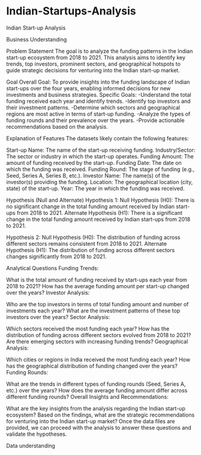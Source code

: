 # Indian-Startups-Analysis

Indian Start-up Analysis

Business Understanding

Problem Statement
The goal is to analyze the funding patterns in the Indian start-up ecosystem from 2018 to 2021. This analysis aims to identify key trends, top investors, prominent sectors, and geographical hotspots to guide strategic decisions for venturing into the Indian start-up market.

Goal
Overall Goal: To provide insights into the funding landscape of Indian start-ups over the four years, enabling informed decisions for new investments and business strategies.
Specific Goals:
    -Understand the total funding received each year and identify trends.
    -Identify top investors and their investment patterns.
    -Determine which sectors and geographical regions are most active in terms of start-up funding.
    -Analyze the types of funding rounds and their prevalence over the years.
    -Provide actionable recommendations based on the analysis.

Explanation of Features
The datasets likely contain the following features:

Start-up Name: The name of the start-up receiving funding.
Industry/Sector: The sector or industry in which the start-up operates.
Funding Amount: The amount of funding received by the start-up.
Funding Date: The date on which the funding was received.
Funding Round: The stage of funding (e.g., Seed, Series A, Series B, etc.).
Investor Name: The name(s) of the investor(s) providing the funding.
Location: The geographical location (city, state) of the start-up.
Year: The year in which the funding was received.


Hypothesis (Null and Alternate)
Hypothesis 1:
Null Hypothesis (H0): There is no significant change in the total funding amount received by Indian start-ups from 2018 to 2021.
Alternate Hypothesis (H1): There is a significant change in the total funding amount received by Indian start-ups from 2018 to 2021.

Hypothesis 2:
Null Hypothesis (H0): The distribution of funding across different sectors remains consistent from 2018 to 2021.
Alternate Hypothesis (H1): The distribution of funding across different sectors changes significantly from 2018 to 2021.


Analytical Questions
Funding Trends:

What is the total amount of funding received by start-ups each year from 2018 to 2021?
How has the average funding amount per start-up changed over the years?
Investor Analysis:

Who are the top investors in terms of total funding amount and number of investments each year?
What are the investment patterns of these top investors over the years?
Sector Analysis:

Which sectors received the most funding each year?
How has the distribution of funding across different sectors evolved from 2018 to 2021?
Are there emerging sectors with increasing funding trends?
Geographical Analysis:

Which cities or regions in India received the most funding each year?
How has the geographical distribution of funding changed over the years?
Funding Rounds:

What are the trends in different types of funding rounds (Seed, Series A, etc.) over the years?
How does the average funding amount differ across different funding rounds?
Overall Insights and Recommendations:

What are the key insights from the analysis regarding the Indian start-up ecosystem?
Based on the findings, what are the strategic recommendations for venturing into the Indian start-up market?
Once the data files are provided, we can proceed with the analysis to answer these questions and validate the hypotheses.


Data understanding